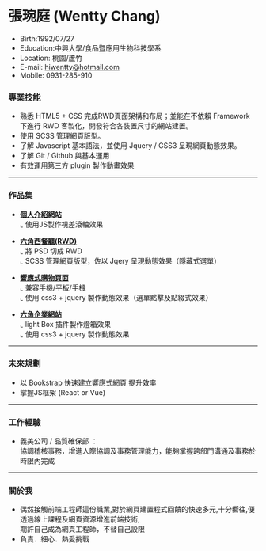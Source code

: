 # 張琬庭 (Wentty Chang)
- Birth:1992/07/27
- Education:中興大學/食品暨應用生物科技學系
- Location: 桃園/蘆竹
- E-mail: hiwentty@hotmail.com
- Mobile: 0931-285-910

### 專業技能
- 熟悉 HTML5 + CSS 完成RWD頁面架構和布局；並能在不依賴 Framework 下進行 RWD 客製化，開發符合各裝置尺寸的網站建置。
- 使用 SCSS 管理網頁版型。 
- 了解 Javascript 基本語法，並使用 Jquery / CSS3 呈現網頁動態效果。
- 了解 Git / Github 與基本運用
- 有效運用第三方 plugin 製作動畫效果
<hr>

### 作品集 

- <a href="http://ternchen.000webhostapp.com/Holiday/index.html" target="_blank"><B>個人介紹網站</B></a> <BR>
  ⌞ 使用JS製作視差滾軸效果

- <a href="https://hiwentty.github.io/hexburger/index.html" target="_blank"><B>六角西餐廳(RWD)</B></a> <BR>
  ⌞ 將 PSD 切成 RWD <BR>
  ⌞ SCSS 管理網頁版型，佐以 Jqery 呈現動態效果（隱藏式選單）<BR>

- <a href="https://hiwentty.github.io/hexburger/shopcar.html" target="_blank"><B>響應式購物頁面</B></a> <BR>
  ⌞ 兼容手機/平板/手機<BR>
  ⌞ 使用 css3 + jquery 製作動態效果（選單點擊及點綴式效果）<BR>

- <a href="http://www.yangmei.ehrhotel.com/act/2016_Lovers/" target="_blank"><B>六角企業網站</B></a> <BR>
  ⌞ light Box 插件製作燈箱效果<BR>
  ⌞ 使用 css3 + jquery 製作動態效果<BR>
<hr>

### 未來規劃
- 以 Bookstrap 快速建立響應式網頁 提升效率
- 掌握JS框架 (React or Vue)
<hr>


### 工作經驗 
-  義美公司 / 品質確保部 ： <br>
    <span>協調稽核事務，增進人際協調及事務管理能力，能夠掌握跨部門溝通及事務於時限內完成</span><BR>
<hr>

### 關於我
- 偶然接觸前端工程師這份職業,對於網頁建置程式回饋的快速多元,十分嚮往,便透過線上課程及網頁資源增進前端技術,<BR>
  期許自己成為網頁工程師，不替自己設限<BR>
- 負責．細心．熱愛挑戰<BR>


